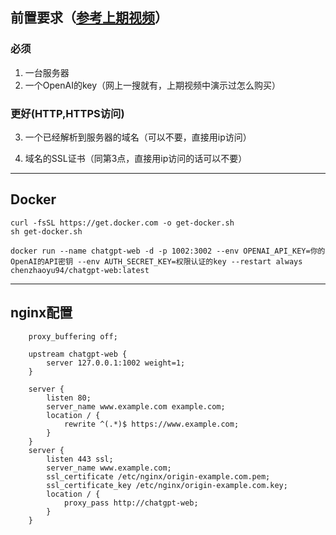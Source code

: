 ## 前置要求（[参考上期视频](https://www.youtube.com/watch?v=ymq699bg_n4)）

### 必须

1. 一台服务器
2. 一个OpenAI的key（网上一搜就有，上期视频中演示过怎么购买）

### 更好(HTTP,HTTPS访问)

3. 一个已经解析到服务器的域名（可以不要，直接用ip访问）

4. 域名的SSL证书（同第3点，直接用ip访问的话可以不要）



***



## Docker

```shell
curl -fsSL https://get.docker.com -o get-docker.sh
sh get-docker.sh

docker run --name chatgpt-web -d -p 1002:3002 --env OPENAI_API_KEY=你的OpenAI的API密钥 --env AUTH_SECRET_KEY=权限认证的key --restart always chenzhaoyu94/chatgpt-web:latest
```



---



## nginx配置

```nginx
    proxy_buffering off;
    
    upstream chatgpt-web {
    	server 127.0.0.1:1002 weight=1;
    }

    server {
    	listen 80;
    	server_name www.example.com example.com;
    	location / {
    		rewrite ^(.*)$ https://www.example.com;
    	}
    }
    server {
    	listen 443 ssl;
    	server_name www.example.com;
    	ssl_certificate /etc/nginx/origin-example.com.pem;
    	ssl_certificate_key /etc/nginx/origin-example.com.key;
    	location / {
    		proxy_pass http://chatgpt-web;
    	}
    }
```
